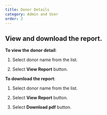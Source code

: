 ```yaml
---
title: Donor Details
category: Admin and User
order: 2
---
```

 ## View and download the report. 

 **To view the donor detail**: 

 1. Select donor name from the list. 

 2. Select **View Report** button. 

 **To download the report**: 

 1. Select donor name from the list. 

 2. Select **View Report** button. 

 3. Select **Download pdf** button. 